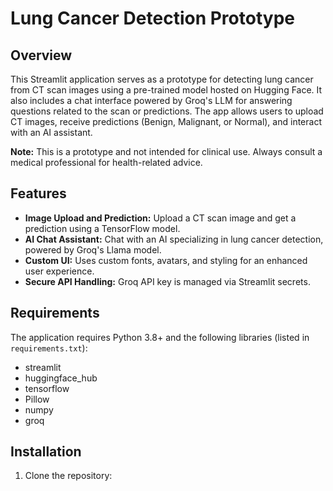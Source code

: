 # Lung Cancer Detection Prototype

## Overview
This Streamlit application serves as a prototype for detecting lung cancer from CT scan images using a pre-trained model hosted on Hugging Face. It also includes a chat interface powered by Groq's LLM for answering questions related to the scan or predictions. The app allows users to upload CT images, receive predictions (Benign, Malignant, or Normal), and interact with an AI assistant.

**Note:** This is a prototype and not intended for clinical use. Always consult a medical professional for health-related advice.

## Features
- **Image Upload and Prediction:** Upload a CT scan image and get a prediction using a TensorFlow model.
- **AI Chat Assistant:** Chat with an AI specializing in lung cancer detection, powered by Groq's Llama model.
- **Custom UI:** Uses custom fonts, avatars, and styling for an enhanced user experience.
- **Secure API Handling:** Groq API key is managed via Streamlit secrets.

## Requirements
The application requires Python 3.8+ and the following libraries (listed in `requirements.txt`):
- streamlit
- huggingface_hub
- tensorflow
- Pillow
- numpy
- groq

## Installation
1. Clone the repository:
